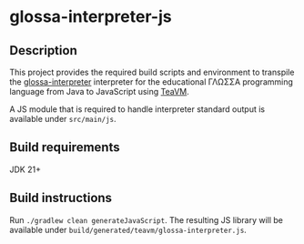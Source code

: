 glossa-interpreter-js
=====================

## Description

This project provides the required build scripts and environment to transpile 
the [glossa-interpreter](https://github.com/cyberpython/glossa-interpreter) 
interpreter for the educational ΓΛΩΣΣΑ programming language from Java to 
JavaScript using [TeaVM](https://github.com/konsoletyper/teavm).

A JS module that is required to handle interpreter standard output is available
under `src/main/js`.


## Build requirements

JDK 21+

## Build instructions

Run `./gradlew clean generateJavaScript`. The resulting JS library will be 
available under `build/generated/teavm/glossa-interpreter.js`.
